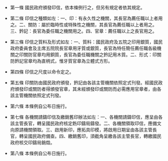 * 第一條 國民政府頒發印信，依本條例行之，但另有規定者依其規定。

* 第二條 印信之種類如左：一、印：有永久性之機關，其長官為薦任職以上者用之。二、關防：屬於臨時性或特殊性之機關，其長官為薦任職以上者用之。三、鈐記：長官為委任職之機關用之。四、官章：薦任職以上之長官用之。

* 第三條 印信之質料及形式如左：一、質料：國民政府及五院之印用銀質，國民政府委員會及主席五院院長官章用牙質或銀質，長官為特任簡任薦任職各級機關之印關防官章均用銅質，長官為委任職機關之鈐記用木質。二、形式：印關防鈐記官章均為直柄式，惟牙質官章為立體式方形。

* 第四條 印信之尺度以命令定之。

* 第五條 印關防由國民政府頒發，鈐記由各該主管機關依照定式刊發。經國民政府頒發印或關防者得頒發官章，其未經頒發印或關防而必需應用官章者，由各該主管機關依照定式刊發。

* 第六條 本條例自公布日施行。

* 第七條 各機關請鑄印信及繳銷舊印辦法如左：一、各機關請鑄印信，應呈由各該主管長官，轉呈國民政府核定飭印鑄局鑄發。二、各機關領取印信，應備文向原請機關領取。三、啟用新印，應拓具印模，將啟用日期呈由各該主管長官，轉呈國民政府備查。四、繳銷舊印，須截角呈繳各該主管長官，轉繳國民政府核交印鑄局銷燬。

* 第八條 本條例自公布日施行。

